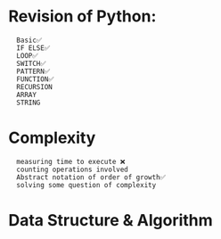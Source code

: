 # Revision of Python:
      Basic✅
      IF ELSE✅
      LOOP✅
      SWITCH✅ 
      PATTERN✅
      FUNCTION✅  
      RECURSION
      ARRAY
      STRING


# Complexity
      measuring time to execute ❌
      counting operations involved
      Abstract notation of order of growth✅
      solving some question of complexity


# Data Structure & Algorithm
